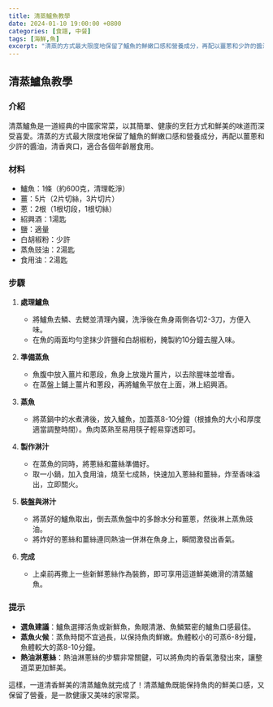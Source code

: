 ```yaml
---
title: 清蒸鱸魚教學
date: 2024-01-10 19:00:00 +0800
categories: [食譜, 中餐]
tags: [海鮮,魚] 
excerpt: "清蒸的方式最大限度地保留了鱸魚的鮮嫩口感和營養成分，再配以薑蔥和少許的醬油，清香爽口，適合各個年齡層食用"
---
```


## 清蒸鱸魚教學

### 介紹
清蒸鱸魚是一道經典的中國家常菜，以其簡單、健康的烹飪方式和鮮美的味道而深受喜愛。清蒸的方式最大限度地保留了鱸魚的鮮嫩口感和營養成分，再配以薑蔥和少許的醬油，清香爽口，適合各個年齡層食用。

### 材料
- 鱸魚：1條（約600克，清理乾淨）
- 薑：5片（2片切絲，3片切片）
- 蔥：2根（1根切段，1根切絲）
- 紹興酒：1湯匙
- 鹽：適量
- 白胡椒粉：少許
- 蒸魚豉油：2湯匙
- 食用油：2湯匙

### 步驟

1. **處理鱸魚**
   - 將鱸魚去鱗、去鰓並清理內臟，洗淨後在魚身兩側各切2-3刀，方便入味。
   - 在魚的兩面均勻塗抹少許鹽和白胡椒粉，腌製約10分鐘去腥入味。

2. **準備蒸魚**
   - 魚腹中放入薑片和蔥段，魚身上放幾片薑片，以去除腥味並增香。
   - 在蒸盤上鋪上薑片和蔥段，再將鱸魚平放在上面，淋上紹興酒。

3. **蒸魚**
   - 將蒸鍋中的水煮沸後，放入鱸魚，加蓋蒸8-10分鐘（根據魚的大小和厚度適當調整時間）。魚肉蒸熟至易用筷子輕易穿透即可。

4. **製作淋汁**
   - 在蒸魚的同時，將蔥絲和薑絲準備好。
   - 取一小鍋，加入食用油，燒至七成熱，快速加入蔥絲和薑絲，炸至香味溢出，立即關火。

5. **裝盤與淋汁**
   - 將蒸好的鱸魚取出，倒去蒸魚盤中的多餘水分和薑蔥，然後淋上蒸魚豉油。
   - 將炸好的蔥絲和薑絲連同熱油一併淋在魚身上，瞬間激發出香氣。

6. **完成**
   - 上桌前再撒上一些新鮮蔥絲作為裝飾，即可享用這道鮮美嫩滑的清蒸鱸魚。

### 提示
- **選魚建議**：鱸魚選擇活魚或新鮮魚，魚眼清澈、魚鱗緊密的鱸魚口感最佳。
- **蒸魚火候**：蒸魚時間不宜過長，以保持魚肉鮮嫩。魚體較小的可蒸6-8分鐘，魚體較大的蒸8-10分鐘。
- **熱油淋蔥絲**：熱油淋蔥絲的步驟非常關鍵，可以將魚肉的香氣激發出來，讓整道菜更加鮮美。

這樣，一道清香鮮美的清蒸鱸魚就完成了！清蒸鱸魚既能保持魚肉的鮮美口感，又保留了營養，是一款健康又美味的家常菜。
